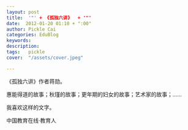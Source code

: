 ```yaml
---
layout: post  
title:  '"' + 《孤独六讲》  + '"'
date:  2012-01-20 01:10 + ":00" 
author: Pickle Cai  
categories: EduBlog  
keywords: 
description:   
tags:	pickle   
cover:  "/assets/cover.jpeg"  

---  
```

    
 《孤独六讲》作者蒋勋。

惠能得道的故事；秋瑾的故事；更年期的妇女的故事；艺术家的故事；……

我喜欢这样的文字。		

		    
 中国教育在线·教育人

